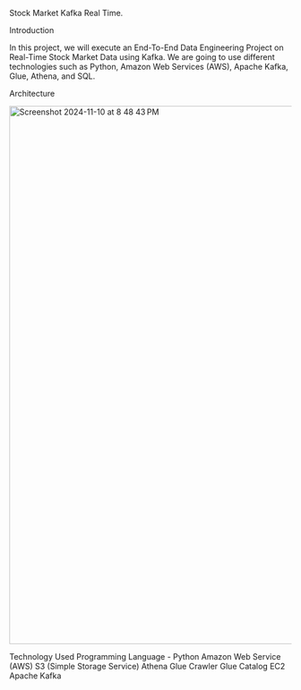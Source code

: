 Stock Market Kafka Real Time.

Introduction

In this project, we will execute an End-To-End Data Engineering Project on Real-Time Stock Market Data using Kafka.
We are going to use different technologies such as Python, Amazon Web Services (AWS), Apache Kafka, Glue, Athena, and SQL.

Architecture

<img width="962" alt="Screenshot 2024-11-10 at 8 48 43 PM" src="https://github.com/user-attachments/assets/a9b41322-e0f9-4b9a-a675-d85f5d229f3d">




Technology Used
Programming Language - Python
Amazon Web Service (AWS)
S3 (Simple Storage Service)
Athena
Glue Crawler
Glue Catalog
EC2
Apache Kafka

